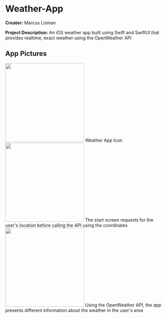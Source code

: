 # Weather-App

**Creator:** Marcus Lisman

**Project Description:** An iOS weather app built using Swift and SwiftUI that provides realtime, exact weather using the OpenWeather API

## App Pictures
<img src="https://github.com/MLisman5113/Weather-App/assets/72448287/40371890-971a-43ee-b8c8-672edd249347" width="250"/>
Weather App Icon

<img src="https://github.com/MLisman5113/Weather-App/assets/72448287/119c1c80-17df-42df-b1c1-b4127621ac4a" width="250"/>
The start screen requests for the user's location before calling the API using the coordinates

<img src="https://github.com/MLisman5113/Weather-App/assets/72448287/dca92d10-40a6-4cc6-8e6c-46220c77f7c2" width="250"/>
Using the OpenWeather API, the app presents different information about the weather in the user's area

